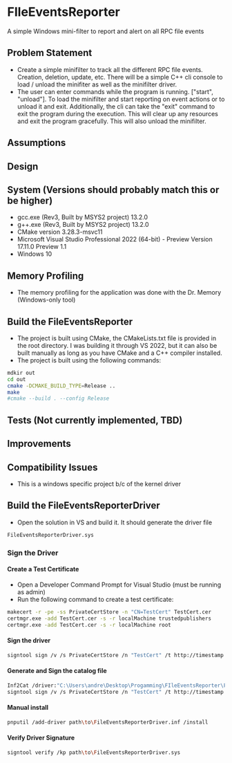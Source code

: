 # FIleEventsReporter

A simple Windows mini-filter to report and alert on all RPC file events

## Problem Statement

- Create a simple minifilter to track all the different RPC file events. Creation, deletion, update, etc. There will be a simple C++ cli console to load / unload the minifiter as well as the minifilter driver.
- The user can enter commands while the program is running. ["start", "unload"]. To load the minifilter and start reporting on event actions or to unload it and exit. Additionally, the cli can take the "exit"
command to exit the program during the execution. This will clear up any resources and exit the program gracefully. This will also unload the minifilter.

## Assumptions

## Design

## System (Versions should probably match this or be higher)

- gcc.exe (Rev3, Built by MSYS2 project) 13.2.0
- g++.exe (Rev3, Built by MSYS2 project) 13.2.0
- CMake version 3.28.3-msvc11
- Microsoft Visual Studio Professional 2022 (64-bit) - Preview Version 17.11.0 Preview 1.1
- Windows 10

## Memory Profiling

- The memory profiling for the application was done with the Dr. Memory (Windows-only tool)

## Build the FileEventsReporter

- The project is built using CMake, the CMakeLists.txt file is provided in the root directory. I was building it through VS 2022, but it can also be built manually as long as you have CMake and a C++ compiler installed.
- The project is built using the following commands:

```sh
mdkir out
cd out
cmake -DCMAKE_BUILD_TYPE=Release ..
make 
#cmake --build . --config Release
```

## Tests (Not currently implemented, TBD)

## Improvements

## Compatibility Issues

- This is a windows specific project b/c of the kernel driver

## Build the FileEventsReporterDriver

- Open the solution in VS and build it. It should generate the driver file

```sh
FileEventsReporterDriver.sys
```

### Sign the Driver

#### Create a Test Certificate

- Open a Developer Command Prompt for Visual Studio  (must be running as admin)
- Run the following command to create a test certificate:

```sh
makecert -r -pe -ss PrivateCertStore -n "CN=TestCert" TestCert.cer
certmgr.exe -add TestCert.cer -s -r localMachine trustedpublishers
certmgr.exe -add TestCert.cer -s -r localMachine root
```

#### Sign the driver

```sh
signtool sign /v /s PrivateCertStore /n "TestCert" /t http://timestamp.digicert.com /fd SHA256 .\x64\Debug\FileEventsReporterDriver\FileEventsReporterDriver.sys
```

#### Generate and Sign the catalog file

```sh
Inf2Cat /driver:"C:\Users\andre\Desktop\Progamming\FIleEventsReporter\FileEventsReporterDriver\x64\Debug\FileEventsReporterDriver" /os:10_X64
signtool sign /v /s PrivateCertStore /n "TestCert" /t http://timestamp.digicert.com /fd SHA256 C:\Users\andre\Desktop\Progamming\FIleEventsReporter\FileEventsReporterDriver\x64\Debug\FileEventsReporterDriver\fileeventsreporterdriver.cat
```

#### Manual install

```sh
pnputil /add-driver path\to\FileEventsReporterDriver.inf /install
```

#### Verify Driver Signature

```sh
signtool verify /kp path\to\FileEventsReporterDriver.sys
```
